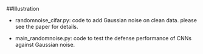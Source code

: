##Illustration

- randomnoise_cifar.py: code to add Gaussian noise on clean data. please see the paper for details.

- main_randomnoise.py: code to test the defense performance of CNNs against Gaussian noise.


